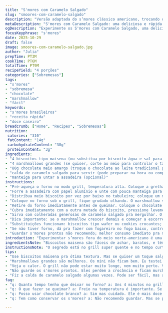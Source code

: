 ```yaml
---
title: "S'mores com Caramelo Salgado"
slug: "smoores-com-caramelo-salgado"
description: "Versão adaptada do s’mores clássico americano, trocando o graham cracker por biscoito mais comum no Brasil, como maizena ou maisena, e o chocolate ao leite por chocolate meio amargo. Marshmallow dourado no ponto certo, derretendo sobre o biscoito crocante; toque aveludado do chocolate meio amargo, servido com calda de caramelo salgado para mergulhar. O forno é usado como chapa rápida, quase um vulcão de aromas e texturas com contraste de doce, salgado e crocante. Perfeito pra quem curte improvisar na cozinha, sem frescura, só resultado sensorial direto."
metaDescription: "S'mores com Caramelo Salgado: uma deliciosa e rápida versão brasileira do clássico americano, unindo biscoito, marshmallow e chocolate."
ogDescription: "Experimente os S'mores com Caramelo Salgado, uma deliciosa adaptação do clássico americano, perfeita para compartilhar com amigos."
focusKeyphrase: "s'mores"
date: 2025-10-29
draft: false
image: smoores-com-caramelo-salgado.jpg
author: "Julia"
prepTime: PT3M
cookTime: PT6M
totalTime: PT9M
recipeYield: "4 porções"
categories: ["Sobremesas"]
tags:
- "s'mores"
- "sobremesa"
- "chocolate"
- "marshmallow"
- "fácil"
keywords:
- "s'mores brasileiros"
- "receita rápida"
- "doce caseiro"
breadcrumb: ["Home", "Recipes", "Sobremesas"]
nutrition: 
 calories: "310"
 fatContent: "14g"
 carbohydrateContent: "38g"
 proteinContent: "3g"
ingredients:
- "4 biscoitos tipo maisena (ou substitua por biscoito água e sal para um toque salgado)"
- "4 marshmallows grandes (se quiser, corte ao meio para controlar o tanto de doce)"
- "80g chocolate meio amargo (troque o chocolate ao leite tradicional pelo meio amargo para equilibrar as doçuras)"
- "calda de caramelo salgado para servir (pode preparar na hora ou comprar pronta)"
- "manteiga para untar a assadeira (opcional)"
instructions:
- "Pré-aqueça o forno no modo grill, temperatura alta. Coloque a grelha a uns 15cm da fonte de calor."
- "Forre a assadeira com papel alumínio e unte com pouca manteiga para evitar queimar o fundo. A ideia é controlar a sujeira e evitar que o marshmallow grude queimando."
- "Distribua meio biscoito por vez por baixo no tabuleiro; coloque um marshmallow em cima de cada biscoito. Dê espaço porque o marshmallow vai crescer e dourar rapidamente."
- "Coloque no forno sob o grill, fique grudado olhando. O marshmallow vai inflar tipo pipoca e ficar com uma crosta dourada começando a borbulhar. Vai de 3 a 4 minutos veja o momento em que muda o cheiro e a cor. O burburinho é sinal claro que está quase."
- "Retire do forno imediatamente antes de queimar. Coloque o chocolate meio amargo por cima do marshmallow quente; o calor iniciará o derretimento do chocolate automaticamente."
- "Cubra imediatamente com a outra metade do biscoito, pressione levemente pra espalhar o calor e apertar tudo junto. Se quiser chocolate mais derretido, leve ao forno desligado por uns 3 min, usando o calor residual para não derreter demais nem queimar."
- "Sirva com colheradas generosas de caramelo salgado pra mergulhar. O contraste é fundamental: crocância do biscoito, maciez do marshmallow, ponta amarga do chocolate e toque de sal no caramelo."
- "Dica importante: se o marshmallow crescer demais e começar a escorrer, reduza o tempo sob o grill na próxima vez. É melhor ir devagar que queimar aquele gosto tostado."
- "Substituições funcionam: biscoitos tipo wafer ou cookies crocantes; para o doce com menos açúcar, marshmallows de sabores naturais combinam. Chocolate branco? Adoça ainda mais, cuidado pra não virar doce demais."
- "Se não tiver forno, dá pra fazer com fogareiro no fogo baixo, controlando o marshmallow com cuidado. Mas o forno garante uniformidade e evita queimados."
- "Guardar s'mores prontos não recomendo; melhor consumo imediato pra manter crocância e contraste."
introduction: "Experimentar s’mores fora do meio norte-americano é uma nova aventura. Nos acostumamos ao clássico biscoito chamado graham cracker, difícil de achar no Brasil. Trocar pelo folheado ou maizena agiliza e fica igualmente crocante. O toque do chocolate meio amargo dá uma tensão gostosa, fugindo do extremamente doce chocolate ao leite das versões tradicionais. O fogo — tanto o grill do forno quanto um braseiro improvisado — transforma o marshmallow numa cascata achocolatada explosiva. A calda de caramelo salgado entra como um jogo de contrastes que vem direto das minhas experiências recentes com doces artesanais. Testei tempos e temperaturas até acertar o ponto onde o marshmallow fica estufado e ainda macio por dentro, aquele milímetro entre dourado e tostado. O resultado entrega a alma do acampamento mesmo sem sair de casa."
ingredientsNote: "Biscoitos maisena são fáceis de achar, baratos, e têm textura sequinha ideal pra segurar o marshmallow. Caso prefira, biscoito água e sal dá um toque salgado mais ousado. Marshmallows variam bastante em tamanho — rejete os mini para essa receita, eles não pegam bem o calor. Chocolate meio amargo de 55-65% cacau é a melhor escolha pra contrabalançar a doçura. Caramelo salgado você pode preparar em casa aquecendo açúcar até derreter, adicionando creme de leite e pitada de sal, mas se estiver na pressa, o pronto de supermercado quebra o galho. Manteiga para untar evita sujeira e facilita limpar, mas se colocar muito pode queimar, cuidado ali na borda do tabuleiro."
instructionsNote: "O segredo está no grill super quente e no tempo curto. Marshmallow sob calor excessivo queima rápido, vira carvão em segundos, e perde a textura. Prestar atenção no som — quando começa a borbulhar e espumar, já é hora de tirar. Colocar o chocolate imediatamente sobre o marshmallow quente vai derretê-lo na medida, criando aquela camada macia. Pressionar rápido a tampa de biscoito ajuda o calor circular e evita que o chocolate endureça antes da mordida. Para quem gosta do chocolate mais cremoso, usar o calor residual do forno desligado é melhor que tentar derreter diretamente no forno ligado, evita queimar ou ressecar. Servir na sequência é essencial — marshmallow endurece rápido e biscoito humedece se ficar guardado. Ah, atenção na posição da grelha e na distância da fonte de calor para não queimar frontalmente e deixar o marshmallow cru no centro. Uma olhada constante salva a pele."
tips:
- "Use biscoitos maisena pra ótima textura. Mas se quiser um toque salgado, pode substituir por biscoito água e sal. Vão ficar legais mesclando doce e salgado. O cuidado é escolher o biscoito certo pra não deixar seu s'more mole na hora da mordida. Já fiz com waifers, mas a textura é diferente. Olho no ponto."
- "Marshmallows grandes são melhores. Os mini não ficam bem. Eu testei e eles não derretem direito. Crescem, mas ficam com textura dura. A textura macia é o que irei querer no centro, bem equilibrado. Corte ao meio é outra opção. Controla a doçura. Importante ver o tempo de forno sempre."
- "Veja o calor. O grill não pode estar muito longe, nem muito perto. Vão uns 15cm da fonte de calor. Fiquei atento nos sons do marshmallow. Quando borbulha é hora de tirar. Pode parecer simples, mas errar o tempo pode queimar a receita. Prefiro sempre observar do que confiar só no timer."
- "Não guarde os s'mores prontos. Eles perdem a crocância e ficam murchos. Se sobrar, melhor fazer novamente. Ou sirva tudo de uma vez, na festa não sobrará. Reserve o tempo da sobremesa. Também, use o calor residual do forno. Assim não queima direto. Quer chocolate derretido? Leva um pouco mais pra fora do forno."
- "Fiz a calda de caramelo salgado algumas vezes. Pode ser fácil, mas atenção. Derreta açúcar com cuidado. O calor constante é crucial. Junte creme de leite devagar. Se não tiver tempo, a pronta quebra o galho. Neste ponto, o sabor caseiro é insubstituível, mas entendo a pressa."
faq:
- "q: Quanto tempo tenho que deixar no forno? a: Uns 4 minutos no grill. O marshmallow vai inflar. Olhe o cheiro e a cor, aí sabe quando tirar. Não confie no timer apenas."
- "q: O que fazer se queimar? a: Freio na temperatura é importante. Se acontecer, foque em arrumar. Aprendi assim. Se queimar, tudo fica amargo. Tente controlar o tempo."
- "q: Posso usar chocolate branco? a: Sim mas cuidado. Ele é mais doce. Pode desbalancear o sabor. Prefira meio amargo pro contraste. Sinto que funciona melhor."
- "q: Tem como conservar os s'mores? a: Não recomendo guardar. Mas se precisar, mantenha em recipiente fechado. O ideal é comer logo, assim fica crocante. Esses murcham rápido."

---
```

